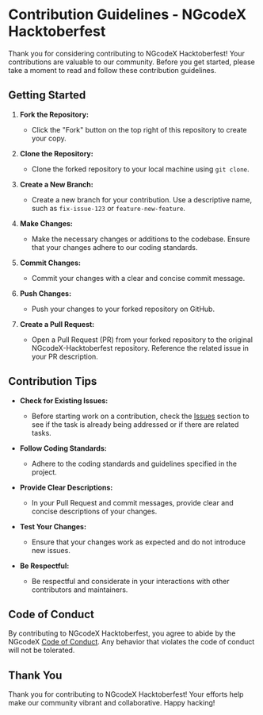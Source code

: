 # Contribution Guidelines - NGcodeX Hacktoberfest

Thank you for considering contributing to NGcodeX Hacktoberfest! Your contributions are valuable to our community. Before you get started, please take a moment to read and follow these contribution guidelines.

## Getting Started

1. **Fork the Repository:**
   - Click the "Fork" button on the top right of this repository to create your copy.

2. **Clone the Repository:**
   - Clone the forked repository to your local machine using `git clone`.

3. **Create a New Branch:**
   - Create a new branch for your contribution. Use a descriptive name, such as `fix-issue-123` or `feature-new-feature`.

4. **Make Changes:**
   - Make the necessary changes or additions to the codebase. Ensure that your changes adhere to our coding standards.

5. **Commit Changes:**
   - Commit your changes with a clear and concise commit message.

6. **Push Changes:**
   - Push your changes to your forked repository on GitHub.

7. **Create a Pull Request:**
   - Open a Pull Request (PR) from your forked repository to the original NGcodeX-Hacktoberfest repository. Reference the related issue in your PR description.

## Contribution Tips

- **Check for Existing Issues:**
  - Before starting work on a contribution, check the [Issues](../../issues) section to see if the task is already being addressed or if there are related tasks.

- **Follow Coding Standards:**
  - Adhere to the coding standards and guidelines specified in the project.

- **Provide Clear Descriptions:**
  - In your Pull Request and commit messages, provide clear and concise descriptions of your changes.

- **Test Your Changes:**
  - Ensure that your changes work as expected and do not introduce new issues.

- **Be Respectful:**
  - Be respectful and considerate in your interactions with other contributors and maintainers.

## Code of Conduct

By contributing to NGcodeX Hacktoberfest, you agree to abide by the NGcodeX [Code of Conduct](CODE_OF_CONDUCT.md). Any behavior that violates the code of conduct will not be tolerated.

## Thank You

Thank you for contributing to NGcodeX Hacktoberfest! Your efforts help make our community vibrant and collaborative. Happy hacking!

